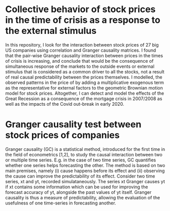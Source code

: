 # Collective behavior of stock prices in the time of crisis as a response to the external stimulus
In this repository, I look for the interaction between stock prices of 27 big US companies using correlation and Granger causality matrices. I found that the pair-wise Granger causality interaction between prices in the times of crisis is increasing, and conclude that would be the consequence of simultaneous response of the markets to the outside events or external stimulus that is considered as a common driver to all the stocks, not a result of real causal predictability between the prices themselves. I modelled, the observed patterns in the price of by adding a multiplicative exogenous term as the representative for external factors to the geometric Brownian motion model for stock prices. Altogether, I can detect and model the effects of the Great Recession as a consequence of the mortgage crisis in 2007/2008 as well as the impacts of the Covid out-break in early 2020.

# Granger causality test between stock prices of companies
Granger causality (GC) is a statistical method, introduced for the first time in the field of econometrics [1,2], to study the causal interaction between two or multiple time series. E.g. in the case of two time series, GC quantifies whether one series helps forecasting the other. The method is based on two main premises, namely (i) cause happens before its effect and (ii) observing the cause can improve the predictability of its effect. Consider two time series, xt and yt, recorded simulataneously. The series xt Granger causes yt if xt contains some information which can be used for improving the forecast accuracy of yt, alongside the past values of yt itself. Granger causality is thus a measure of predictability, allowing the evaluation of the usefulness of one time-series in forecasting another.
